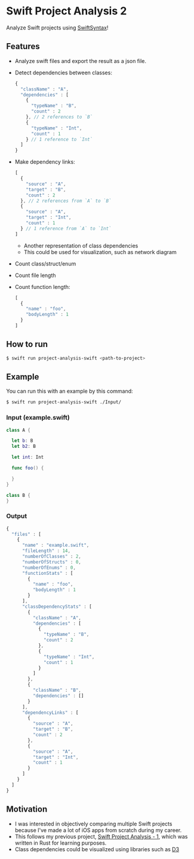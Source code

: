 # Swift Project Analysis 2

Analyze Swift projects using [SwiftSyntax](https://github.com/apple/swift-syntax)!

## Features
- Analyze swift files and export the result as a json file.
- Detect dependencies between classes:
  ```javascript
  {
    "className" : "A",
    "dependencies" : [
      {
        "typeName" : "B",
        "count" : 2
      }, // 2 references to `B`
      {
        "typeName" : "Int",
        "count" : 1
      } // 1 reference to `Int`
    ]
  }
  ```
- Make dependency links:
  ```javascript
  [
    {
      "source" : "A",
      "target" : "B",
      "count" : 2
    }, // 2 references from `A` to `B`
    {
      "source" : "A",
      "target" : "Int",
      "count" : 1
    } // 1 reference from `A` to `Int`
  ]
  ```
  - Another representation of class dependencies
  - This could be used for visualization, such as network diagram

- Count class/struct/enum
- Count file length
- Count function length:
  ```javascript
  [
    {
      "name" : "foo",
      "bodyLength" : 1
    }
  ]
  ```

## How to run
```bash
$ swift run project-analysis-swift <path-to-project>
```

## Example

You can run this with an example by this command:
```bash
$ swift run project-analysis-swift ./Input/
```

### Input (example.swift)
```swift
class A {

  let b: B
  let b2: B

  let int: Int

  func foo() {

  }
}

class B {
}
```

### Output
```javascript
{
  "files" : [
    {
      "name" : "example.swift",
      "fileLength" : 14,
      "numberOfClasses" : 2,
      "numberOfStructs" : 0,
      "numberOfEnums" : 0,
      "functionStats" : [
        {
          "name" : "foo",
          "bodyLength" : 1
        }
      ],
      "classDependencyStats" : [
        {
          "className" : "A",
          "dependencies" : [
            {
              "typeName" : "B",
              "count" : 2
            },
            {
              "typeName" : "Int",
              "count" : 1
            }
          ]
        },
        {
          "className" : "B",
          "dependencies" : []
        }
      ],
      "dependencyLinks" : [
        {
          "source" : "A",
          "target" : "B",
          "count" : 2
        },
        {
          "source" : "A",
          "target" : "Int",
          "count" : 1
        }
      ]
    }
  ]
}
```

## Motivation
- I was interested in objectively comparing multiple Swift projects because I've made a lot of iOS apps from scratch during my career.
- This follows my previous project, [Swift Project Analysis - 1](https://github.com/yoching/SwiftProjectAnalysis-1), which was written in Rust for learning purposes.
- Class dependencies could be visualized using libraries such as [D3](https://d3js.org/)
